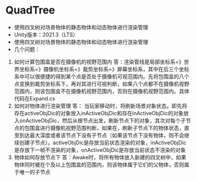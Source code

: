 # QuadTree
- 使用四叉树对场景物体的静态物体和动态物体进行渲染管理
- Unity版本：2021.3（LTS）
- 使用四叉树对场景物体的静态物体和动态物体进行渲染管理
- 几个问题：
1. 如何计算包围盒是否在摄像机的视野范围内
答：渲染管线是局部坐标系=》世界坐标系=》摄像机坐标系=》裁剪坐标系=》屏幕坐标系，其中在后三个坐标系中可以很便捷的得到某个点是否处于摄像机可视范围内。先将包围盒的八个点变换到裁剪坐标系下，再对其进行可视判断，如果八个点都不在摄像机视野范围内，则该包围盒不在摄像机视野范围内，否则在摄像机视野范围内。具体代码在Expand.cs
1. 如何对物体进行渲染管理
答： 当玩家移动时，将刷新场景对象状态。即先将存在activeObjDic的对象放入inActiveObjDic和存在inActiveObjDic的对象放入onActiveObjDic，然后从根节点出发，刷新节点下的对象，其次对每个子节点的包围盒进行摄像机视野范围判断，如果在，刷新子节点下的物体状态，直至到达最大深度或者该节点下没有子节点（如果该节点下没有物体，则不会继续创建子节点）。activeObjDic是存放当前状态渲染的对象，inActiveObjDic是存放下一帧不渲染的对象，onActiveObjDic是存放当前状态不渲染的对象
3. 物体如何存放节点下
答：Awake时，将所有物体放入新建的四叉树中，如果物体同时被在个及以上包围盒的范围内，则该物体属于它们的父物体，否则属于唯一的子节点
